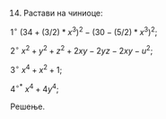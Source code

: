 14. Растави на чиниоце:

$1^{\circ} \ (34 + (3/2)*x^3)^2 - (30 - (5/2)*x^3)^2;$

$2^{\circ} \ x^2+y^2+z^2+2xy-2yz-2xy-u^2;$

$3^{\circ} \ x^4+x^2+1;$

$4^{\circ *} \ x^4+4y^4;$

Решење.

